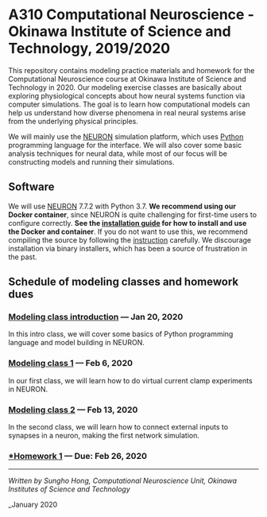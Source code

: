 # A310 Computational Neuroscience - Okinawa Institute of Science and Technology, 2019/2020
This repository contains modeling practice materials and homework for the Computational Neuroscience course at Okinawa Institute of Science and Technology in 2020. Our modeling exercise classes are basically about exploring physiological concepts about how neural systems function via computer simulations. The goal is to learn how computational models can help us understand how diverse phenomena in real neural systems arise from the underlying physical principles.

We will mainly use the [NEURON](https://www.neuron.yale.edu/neuron/) simulation platform, which uses [Python](https://www.python.org) programming language for the interface. We will also cover some basic analysis techniques for neural data, while most of our focus will be constructing models and running their simulations.


## Software
We will use [NEURON](https://www.neuron.yale.edu/neuron/) 7.7.2 with Python 3.7. **We recommend using our Docker container**, since NEURON is quite challenging for first-time users to configure correctly. **See the [installation guide](./docker/ReadMe.md) for how to install and use the Docker and container**. If you do not want to use this, we recommend compiling the source by following the [instruction](https://www.neuron.yale.edu/neuron/download/getstd) carefully. We discourage installation via binary installers, which has been a source of frustration in the past.


## Schedule of modeling classes and homework dues

### [Modeling class introduction](https://github.com/shhong/a310_cns_2020/tree/master/class_intro) — Jan 20, 2020

In this intro class, we will cover some basics of Python programming language and model building in NEURON.

### [Modeling class 1](https://github.com/shhong/a310_cns_2020/tree/master/class_1) — Feb 6, 2020

In our first class, we will learn how to do virtual current clamp experiments in NEURON.

### [Modeling class 2](https://github.com/shhong/a310_cns_2020/tree/master/class_2) — Feb 13, 2020

In the second class, we will learn how  to connect external inputs to synapses in a neuron, making the first network simulation.

### [*Homework 1](https://github.com/shhong/a310_cns_2020/tree/master/homework_1/Homework%201.ipynb) — Due: Feb 26, 2020



---
_Written by Sungho Hong, Computational Neuroscience Unit, Okinawa Institutes of Science and Technology_

_January 2020
